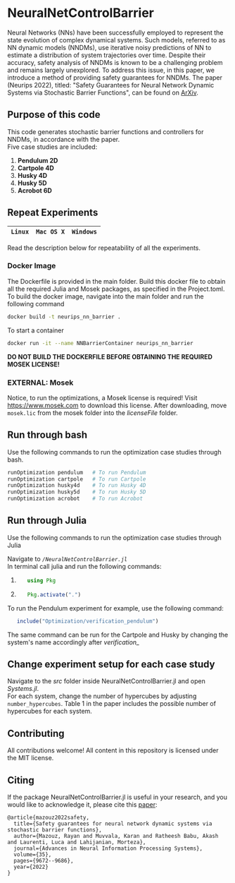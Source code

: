 # NeuralNetControlBarrier

Neural Networks (NNs) have been successfully employed to represent the state evolution of complex dynamical systems. Such models, referred to as NN dynamic models (NNDMs), use iterative noisy predictions of NN to estimate a distribution of system trajectories over time. Despite their accuracy, safety analysis of NNDMs is known to be a challenging problem and remains largely unexplored. To address this issue, in this paper, we introduce a method of providing safety guarantees for NNDMs. The paper (Neurips 2022), titled: "Safety Guarantees for Neural Network Dynamic Systems via Stochastic Barrier Functions", can be found on [ArXiv](https://arxiv.org/abs/2206.07811).

## Purpose of this code
This code generates stochastic barrier functions and controllers for NNDMs, in accordance with the paper. \
Five case studies are included: 

1. **Pendulum 2D**
2. **Cartpole 4D** 
3. **Husky 4D**
4. **Husky 5D**
5. **Acrobot 6D**

## Repeat Experiments
| **`Linux`** | **`Mac OS X`** | **`Windows`** |
|-----------------|---------------------|-------------------------|

Read the description below for repeatability of all the experiments.

### Docker Image
The Dockerfile is provided in the main folder. Build this docker file to obtain all the required Julia and Mosek packages, as specified in the Project.toml. To build the docker image, navigate into the main folder and run the following command 
```sh
docker build -t neurips_nn_barrier .
```

To start a container 

```sh
docker run -it --name NNBarrierContainer neurips_nn_barrier
```

**DO NOT BUILD THE DOCKERFILE BEFORE OBTAINING THE REQUIRED MOSEK LICENSE!**


### EXTERNAL: Mosek 
Notice, to run the optimizations, a Mosek license is required! Visit https://www.mosek.com to download this license. After downloading, move `mosek.lic` from the mosek folder into the *licenseFile* folder. 

## Run through bash

Use the following commands to run the optimization case studies through bash.

```sh
runOptimization pendulum   # To run Pendulum
runOptimization cartpole   # To run Cartpole
runOptimization husky4d    # To run Husky 4D
runOptimization husky5d    # To run Husky 5D
runOptimization acrobot    # To run Acrobot

```

## Run through Julia
Use the following commands to run the optimization case studies through Julia

Navigate to *```/NeuralNetControlBarrier.jl```* \
In terminal call julia and run the following commands:
1. ```julia 
      using Pkg
   ```
2. ```julia 
      Pkg.activate(".") 
   ```

To run the Pendulum experiment for example, use the following command: 
```julia 
   include("Optimization/verification_pendulum")
```
The same command can be run for the Cartpole and Husky by changing the system's name accordingly after *verification_*

## Change experiment setup for each case study
Navigate to the *src* folder inside NeuralNetControlBarrier.jl and open *Systems.jl*.  \
For each system, change the number of hypercubes by adjusting `number_hypercubes`.
Table 1 in the paper includes the possible number of hypercubes for each system. 

## Contributing
All contributions welcome! All content in this repository is licensed under the MIT license.

## Citing

If the package NeuralNetControlBarrier.jl is useful in your research, and you would like to acknowledge it, please cite this [paper](https://arxiv.org/abs/2206.07811):

```
@article{mazouz2022safety,
  title={Safety guarantees for neural network dynamic systems via stochastic barrier functions},
  author={Mazouz, Rayan and Muvvala, Karan and Ratheesh Babu, Akash and Laurenti, Luca and Lahijanian, Morteza},
  journal={Advances in Neural Information Processing Systems},
  volume={35},
  pages={9672--9686},
  year={2022}
}

